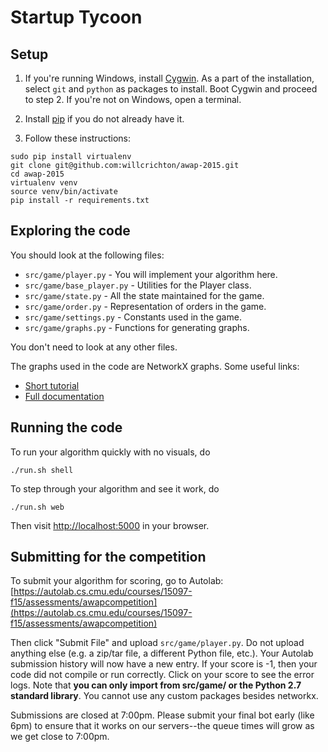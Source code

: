 # Startup Tycoon

## Setup

1. If you're running Windows, install [Cygwin](http://cygwin.com/install.html). As a part of the installation, select `git` and `python` as packages to install. Boot Cygwin and proceed to step 2. If you're not on Windows, open a terminal.

2. Install [pip](http://pip.readthedocs.org/en/stable/installing/) if you do not already have it.

3. Follow these instructions:

```
sudo pip install virtualenv
git clone git@github.com:willcrichton/awap-2015.git
cd awap-2015
virtualenv venv
source venv/bin/activate
pip install -r requirements.txt
```

## Exploring the code

You should look at the following files:

* `src/game/player.py` - You will implement your algorithm here.
* `src/game/base_player.py` - Utilities for the Player class.
* `src/game/state.py` - All the state maintained for the game.
* `src/game/order.py` - Representation of orders in the game.
* `src/game/settings.py` - Constants used in the game.
* `src/game/graphs.py` - Functions for generating graphs.

You don't need to look at any other files.

The graphs used in the code are NetworkX graphs. Some useful links:
* [Short tutorial](http://networkx.lanl.gov/networkx_tutorial.pdf)
* [Full documentation](https://networkx.github.io/documentation/latest/)

## Running the code

To run your algorithm quickly with no visuals, do

```
./run.sh shell
```

To step through your algorithm and see it work, do

```
./run.sh web
```

Then visit [http://localhost:5000](http://localhost:5000) in your browser.

## Submitting for the competition

To submit your algorithm for scoring, go to Autolab: [https://autolab.cs.cmu.edu/courses/15097-f15/assessments/awapcompetition](https://autolab.cs.cmu.edu/courses/15097-f15/assessments/awapcompetition)

Then click "Submit File" and upload `src/game/player.py`. Do not upload anything else (e.g. a zip/tar file, a different Python file, etc.). Your Autolab submission history will now have a new entry. If your score is -1, then your code did not compile or run correctly. Click on your score to see the error logs. Note that **you can only import from src/game/ or the Python 2.7 standard library**. You cannot use any custom packages besides networkx.

Submissions are closed at 7:00pm. Please submit your final bot early (like 6pm) to ensure that it works on our servers--the queue times will grow as we get close to 7:00pm.
